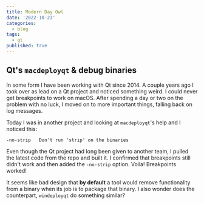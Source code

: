```yaml
---
title: Modern Day Owl
date: '2022-10-23'
categories:
  - blog
tags:
  - qt
published: true
---
```

## Qt's `macdeployqt` &amp; debug binaries

In some form I have been working with Qt since 2014. A couple years ago I took over as lead on a Qt project and noticed something weird. I could never get breakpoints to work on macOS. After spending a day or two on the problem with no luck, I moved on to more important things, falling back on log messages.

Today I was in another project and looking at `macdeployqt`'s help and I noticed this:

```
-no-strip	Don't run 'strip' on the binaries
```

Even though the Qt project had long been given to another team, I pulled the latest code from the repo and built it. I confirmed that breakpoints still didn't work and then added the `-no-strip` option. Voila! Breakpoints worked!

It seems like bad design that **by default** a tool would remove functionality from a binary when its job is to package that binary. I also wonder does the counterpart, `windeployqt` do something similar?  
